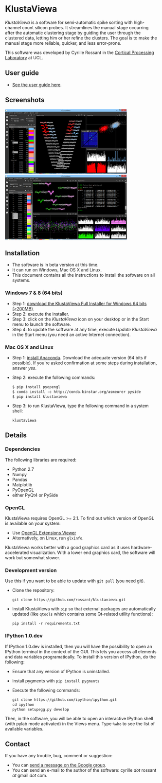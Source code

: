 KlustaViewa
===========

*KlustaViewa* is a software for semi-automatic spike sorting with high-channel count silicon probes. It streamlines the manual stage occurring after the automatic clustering stage by guiding the user through the clustered data, letting him or her refine the clusters. The goal is to make the manual stage more reliable, quicker, and less error-prone.

This software was developed by Cyrille Rossant in the [Cortical Processing Laboratory](http://www.ucl.ac.uk/cortexlab) at UCL.


User guide
----------

  * [See the user guide here](https://github.com/klusta-team/klustaviewa/blob/master/docs/manual.md).


Screenshots
-----------

[![Screenshot 1](images/thumbnails/img0.png)](images/img0.PNG)
[![Screenshot 2](images/thumbnails/img1.png)](images/img1.PNG)


Installation
------------

  * The software is in beta version at this time.
  * It can run on Windows, Mac OS X and Linux.
  * This document contains all the instructions to install the software on all systems.

### Windows 7 & 8 (64 bits)

  * Step 1: [download the KlustaViewa Full Installer for Windows 64 bits (>200MB)](http://klustaviewa.rossant.net/klustaviewa-setup.exe).
  * Step 2: execute the installer.
  * Step 3: click on the *KlustaViewa* icon on your desktop or in the Start menu to launch the software.
  * Step 4: to update the software at any time, execute *Update KlustaViewa* in the Start menu (you need an active Internet connection).


### Mac OS X and Linux

  * Step 1: [install Anaconda](http://continuum.io/downloads). Download the adequate version (64 bits if possible). If you're asked confirmation at some steps during installation, answer *yes*.
  
  * Step 2: execute the following commands:

        $ pip install pyopengl
        $ conda install -c http://conda.binstar.org/asmeurer pyside
        $ pip install klustaviewa

  * Step 3: to run KlustaViewa, type the following command in a system shell:
  
        klustaviewa


Details
-------

### Dependencies
  
The following libraries are required:
  
  * Python 2.7
  * Numpy
  * Pandas
  * Matplotlib
  * PyOpenGL
  * either PyQt4 or PySide


### OpenGL
  
KlustaViewa requires OpenGL >= 2.1. To find out which version of OpenGL is available on your system:

  * Use [OpenGL Extensions Viewer](http://www.realtech-vr.com/glview/)
  * Alternatively, on Linux, run `glxinfo`.

KlustaViewa works better with a good graphics card as it uses hardware-accelerated visualization. With a lower end graphics card, the software will work but somewhat slower.


### Development version

Use this if you want to be able to update with `git pull` (you need git).

  * Clone the repository:
  
        git clone https://github.com/rossant/klustaviewa.git
  
  * Install KlustaViewa with `pip` so that external packages are automatically updated (like `qtools` which contains some Qt-related utility functions):
  
        pip install -r requirements.txt
        

### IPython 1.0.dev

If IPython 1.0.dev is installed, then you will have the possibility to open an IPython terminal in the context of the GUI. This lets you access all elements and data variables programatically. To install this version of IPython, do the following:

  * Ensure that any version of IPython is uninstalled.
  * Install pygments with `pip install pygments`
  * Execute the following commands:
  
        git clone https://github.com/ipython/ipython.git
        cd ipython
        python setupegg.py develop
  
Then, in the software, you will be able to open an interactive IPython shell (with pylab mode activated) in the Views menu. Type `%who` to see the list of available variables.


Contact
-------

If you have any trouble, bug, comment or suggestion:
  
  * You can [send a message on the Google group](https://groups.google.com/forum/?fromgroups#!forum/klustaviewas).
  * You can send an e-mail to the author of the software: cyrille *dot* rossant *at* gmail *dot* com.


